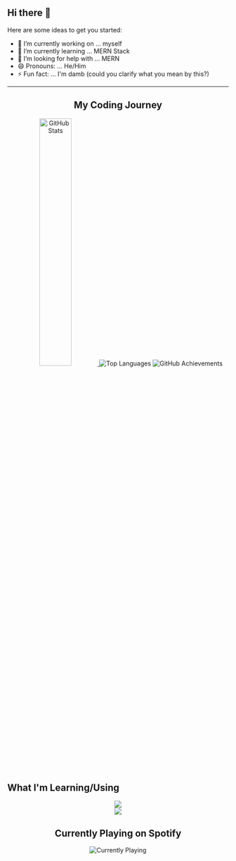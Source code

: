 ## Hi there 👋

Here are some ideas to get you started:

- 🔭 I’m currently working on ... myself
- 🌱 I’m currently learning ... MERN Stack
- 🤔 I’m looking for help with ... MERN
- 😄 Pronouns: ... He/Him
- ⚡ Fun fact: ... I'm damb (could you clarify what you mean by this?)


---

<h2 align="center">My Coding Journey</h2>

<p align="center">
  <a href="https://github.com/anuraghazra/github-readme-stats">
    <img width="38%" src="https://github-readme-stats.vercel.app/api?username=princeren-36&show_icons=true&theme=radical&rank_icon=github" alt="GitHub Stats"/>
  </a>
  <img src="https://github-readme-stats.vercel.app/api/top-langs/?username=princeren-36&layout=compact&theme=radical" alt="Top Languages"/>
  <img src="https://github-profile-trophy.vercel.app/?username=princeren-36&theme=radical" alt="GitHub Achievements"/>
</p>

<h2 align="">What I'm Learning/Using</h2>
<p align="center">
  <img src="https://skillicons.dev/icons?i=java,cs,dotnet,kotlin,python,js,html,css,express,react,nodejs" /><br>
  <img src="https://skillicons.dev/icons?i=mysql,vscode,visualstudio,androidstudio,windows,linux,git,github" />
</p>

<h2 align="center">Currently Playing on Spotify</h2>
<p align="center">
  <img src="https://spotify-github-profile.vercel.app/api/view?uid=31g4j5y57q7oy65jhlhu5z7btrhy&cover_image=true&theme=radical&bar_color=53b14f&bar_color_cover=true" alt="Currently Playing"/>
</p>
